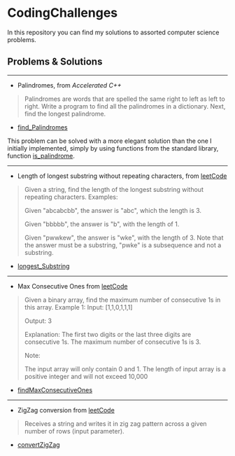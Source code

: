 # CodingChallenges

In this repository you can find my solutions to assorted computer science problems.

## Problems & Solutions
___
* Palindromes, from _Accelerated C++_
>Palindromes are words that are spelled the same right to left as left to right. Write a program to find all the palindromes in a dictionary. Next, find the longest palindrome.


* [find_Palindromes](https://github.com/mi-prata/CodingChallenges/blob/f7e99a1170b4f8a789e216e335dcb4db8d5ba0cc/CodingChallenges/CodingChallenges/auxiliarStringFunctions.cpp#L11)

This problem can be solved with a more elegant solution than the one I initially implemented, simply by using functions from the standard library, function [is_palindrome](https://github.com/mi-prata/CodingChallenges/blob/f7e99a1170b4f8a789e216e335dcb4db8d5ba0cc/CodingChallenges/CodingChallenges/auxiliarStringFunctions.cpp#L39).

___

* Length of longest substring without repeating characters, from [leetCode](https://leetcode.com/problems/longest-substring-without-repeating-characters/description/)
>Given a string, find the length of the longest substring without repeating characters.
Examples:
>
>Given "abcabcbb", the answer is "abc", which the length is 3.
>
>Given "bbbbb", the answer is "b", with the length of 1.
>
>Given "pwwkew", the answer is "wke", with the length of 3. Note that the answer must be a substring, "pwke" is a subsequence and not a substring.

* [longest_Substring](https://github.com/mi-prata/CodingChallenges/blob/f7e99a1170b4f8a789e216e335dcb4db8d5ba0cc/CodingChallenges/CodingChallenges/auxiliarStringFunctions.cpp#L41)

___

* Max Consecutive Ones from [leetCode](https://leetcode.com/problems/max-consecutive-ones/description/)
>Given a binary array, find the maximum number of consecutive 1s in this array.
Example 1:
>Input: [1,1,0,1,1,1]
>
> Output: 3
>
>Explanation: The first two digits or the last three digits are consecutive 1s.
    The maximum number of consecutive 1s is 3.
>
>Note:
>
>The input array will only contain 0 and 1.
The length of input array is a positive integer and will not exceed 10,000


* [findMaxConsecutiveOnes](https://github.com/mi-prata/CodingChallenges/blob/3961df6e81e431bc0113ec3856f490cab47a776e/CodingChallenges/CodingChallenges/auxiliarStringFunctions.cpp#L92)

___
* ZigZag conversion from [leetCode](https://leetcode.com/problems/zigzag-conversion/description/)
>Receives a string and writes it in zig zag pattern across a given number of rows (input parameter).

* [convertZigZag](https://github.com/mi-prata/CodingChallenges/blob/1fdf1b17b4520cd496df0213a3b1b78f21fef8e6/CodingChallenges/CodingChallenges/zig_zag_conversion.cpp#L9)
